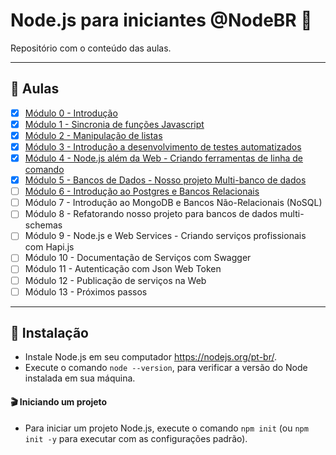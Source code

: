 # Node.js para iniciantes @NodeBR 🚀

Repositório com o conteúdo das aulas.

---

## 🤯 Aulas

- [x] [Módulo 0 - Introdução](./modulo-0-introducao)
- [x] [Módulo 1 - Sincronia de funções Javascript](./modulo-1-sincronia-de-funcoes-javascript)
- [x] [Módulo 2 - Manipulação de listas](./modulo-2-manipulacao-de-listas)
- [x] [Módulo 3 - Introdução a desenvolvimento de testes automatizados](./modulo-3-testes-automatizados)
- [x] [Módulo 4 - Node.js além da Web - Criando ferramentas de linha de comando](./modulo-4-node-alem-da-web)
- [x] [Módulo 5 - Bancos de Dados - Nosso projeto Multi-banco de dados](./modulo-5-multi-banco-de-dados)
- [ ] [Módulo 6 - Introdução ao Postgres e Bancos Relacionais](./modulo-6-banco-relacional)
- [ ] Módulo 7 - Introdução ao MongoDB e Bancos Não-Relacionais (NoSQL)
- [ ] Módulo 8 - Refatorando nosso projeto para bancos de dados multi-schemas
- [ ] Módulo 9 - Node.js e Web Services - Criando serviços profissionais com Hapi.js
- [ ] Módulo 10 - Documentação de Serviços com Swagger
- [ ] Módulo 11 - Autenticação com Json Web Token
- [ ] Módulo 12 - Publicação de serviços na Web
- [ ] Módulo 13 - Próximos passos

---

## 🚀 Instalação

- Instale Node.js em seu computador https://nodejs.org/pt-br/.
- Execute o comando `node --version`, para verificar a versão do Node instalada em sua máquina.

#### 🎬 Iniciando um projeto

- Para iniciar um projeto Node.js, execute o comando `npm init` (ou `npm init -y` para executar com as configurações padrão).
